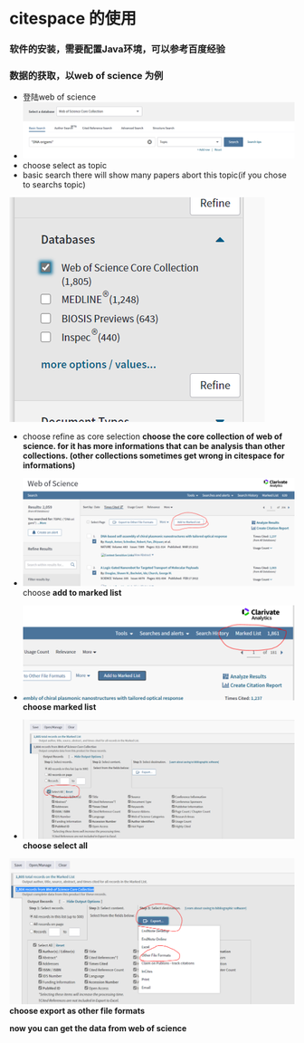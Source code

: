 # citespace 的使用
### 软件的安装，需要配置Java环境，可以参考百度经验
### 数据的获取，以web of science 为例
- 登陆web of science
- ![web of science](https://github.com/liushangjian/daily-learning/blob/main/web%20of%20science.PNG)
- choose select as topic
- basic search
there will show many papers abort this topic(if you chose to searchs topic)

![refine](https://github.com/liushangjian/daily-learning/blob/main/refine.PNG)
- choose refine as core selection
**choose the core collection of web of science. for it has more informations that can be analysis than other collections. (other collections sometimes get wrong in citespace for informations)**


- ![marked list](https://github.com/liushangjian/daily-learning/blob/main/marked%20list.PNG)
choose **add to marked list**
- ![mark](https://github.com/liushangjian/daily-learning/blob/main/mark.PNG)
**choose marked list**








- ![selectall](https://github.com/liushangjian/daily-learning/blob/main/selectall.PNG)
**choose select all**





![export](https://github.com/liushangjian/daily-learning/blob/main/export.PNG)
**choose export as other file formats**

**now you can get the data from web of science**

